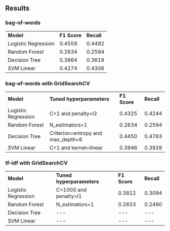 ## Results

### bag-of-words
<table>
    <tr>
      <td><b>Model</b></td>
      <td><b>F1 Score</b></td>
      <td><b>Recall</b></td>
    </tr>
    <tr>
      <td>Logistic Regression</td>
      <td>0.4559</td>
      <td>0.4492</td>
    </tr>
    <tr>
        <td>Random Forest</td>
        <td>0.2634</td>
        <td>0.2594</td>
      </tr>
  <tr>
      <td>Decision Tree</td>
      <td>0.3664</td>
      <td>0.3619</td>
    </tr>
  <tr>
      <td>SVM Linear</td>
      <td>0.4274</td>
      <td>0.4306</td>
    </tr>
  
</table>

### bag-of-words with GridSearchCV
<table>
    <tr>
      <td><b>Model</b></td>
      <td><b>Tuned hyperparameters</b></td>
      <td><b>F1 Score</b></td>
      <td><b>Recall</b></td>
    </tr>
    <tr>
      <td>Logistic Regression</td>
      <td>C=1 and penalty=l2</td>
      <td>0.4325</td>
      <td>0.4244</td>
    </tr>
    <tr>
        <td>Random Forest</td>
        <td>N_estimators=1</td>
        <td>0.2634</td>
        <td>0.2594</td>
      </tr>
  <tr>
      <td>Decision Tree</td>
      <td>Criterion=entropy and max_depth=6</td>
      <td>0.4450</td>
      <td>0.4763</td>
    </tr>
  <tr>
      <td>SVM Linear</td>
      <td>C=1 and kernel=linear</td>
      <td>0.3946</td>
      <td>0.3928</td>
    </tr>
  
</table>

### tf-idf with GridSearchCV
<table>
    <tr>
      <td><b>Model</b></td>
      <td><b>Tuned hyperparameters</b></td>
      <td><b>F1 Score</b></td>
      <td><b>Recall</b></td>
    </tr>
    <tr>
      <td>Logistic Regression</td>
      <td>C=1000 and penalty=l1</td>
      <td>0.3812</td>
      <td>0.3094</td>
    </tr>
    <tr>
        <td>Random Forest</td>
        <td>N_estimators=1</td>
        <td>0.2633</td>
        <td>0.2490</td>
      </tr>
  <tr>
      <td>Decision Tree</td>
      <td>---</td>
      <td>---</td>
      <td>---</td>
    </tr>
  <tr>
      <td>SVM Linear</td>
      <td>---</td>
      <td>---</td>
      <td>---</td>
    </tr>
  
</table>
